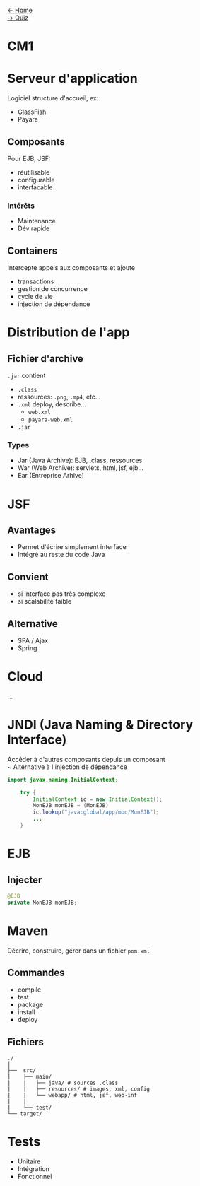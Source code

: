 [← Home](../README.md)    
[→ Quiz](QUIZ.md)

# CM1

# Serveur d'application
Logiciel structure d'accueil, ex:
- GlassFish
- Payara

## Composants
Pour EJB, JSF: 
- réutilisable
- configurable
- interfacable

### Intérêts
- Maintenance
- Dév rapide

## Containers
Intercepte appels aux composants et ajoute
- transactions
- gestion de concurrence
- cycle de vie
- injection de dépendance

# Distribution de l'app
## Fichier d'archive
`.jar` contient
- `.class`
- ressources: `.png`, `.mp4`, etc...
- `.xml` deploy, describe...
    - `web.xml`
    - `payara-web.xml`
- `.jar`

### Types
- Jar (Java Archive): EJB, .class, ressources
- War (Web Archive): servlets, html, jsf, ejb...
- Ear (Entreprise Arhive)

# JSF
## Avantages
- Permet d'écrire simplement interface
- Intégré au reste du code Java

## Convient 
- si interface pas très complexe 
- si scalabilité faible

## Alternative
- SPA / Ajax
- Spring

# Cloud
...

# JNDI (Java Naming & Directory Interface)
Accéder à d'autres composants depuis un composant     
~ Alternative à l'injection de dépendance

```java
import javax.naming.InitialContext;

    try {
        InitialContext ic = new InitialContext(); 
        MonEJB monEJB = (MonEJB)
        ic.lookup("java:global/app/mod/MonEJB");
        ...
    }
```

# EJB

## Injecter
```java
@EJB
private MonEJB monEJB;
```

# Maven 
Décrire, construire, gérer dans un fichier `pom.xml`

## Commandes
- compile
- test
- package
- install
- deploy

## Fichiers
```
./
│
├──  src/
|    ├── main/
|    |   ├── java/ # sources .class
|    |   ├── resources/ # images, xml, config
|    |   └── webapp/ # html, jsf, web-inf
|    |
|    └── test/
└── target/
```

# Tests 
- Unitaire
- Intégration
- Fonctionnel